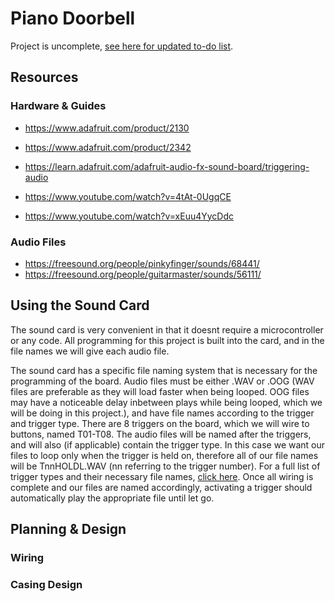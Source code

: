 # Piano Doorbell

Project is uncomplete, [see here for updated to-do list](https://github.com/jkrosby51/piano_doorbell/edit/main/to-do.md).

## Resources

### Hardware & Guides

- https://www.adafruit.com/product/2130
- https://www.adafruit.com/product/2342

- https://learn.adafruit.com/adafruit-audio-fx-sound-board/triggering-audio
- https://www.youtube.com/watch?v=4tAt-0UgqCE
- https://www.youtube.com/watch?v=xEuu4YycDdc

### Audio Files

- https://freesound.org/people/pinkyfinger/sounds/68441/
- https://freesound.org/people/guitarmaster/sounds/56111/

## Using the Sound Card
The sound card is very convenient in that it doesnt require a microcontroller or any code. All programming for this project is built into the card, and in the file names we will give each audio file.

The sound card has a specific file naming system that is necessary for the programming of the board. Audio files must be either .WAV or .OOG (WAV files are preferable as they will load faster when being looped. OOG files may have a noticeable delay inbetween plays while being looped, which we will be doing in this project.), and have file names according to the trigger and trigger type. There are 8 triggers on the board, which we will wire to buttons, named T01-T08. The audio files will be named after the triggers, and will also (if applicable) contain the trigger type. In this case we want our files to loop only when the trigger is held on, therefore all of our file names will be TnnHOLDL.WAV (nn referring to the trigger number). For a full list of trigger types and their necessary file names, [click here](https://learn.adafruit.com/adafruit-audio-fx-sound-board/triggering-audio#trigger-types-2914623). Once all wiring is complete and our files are named accordingly, activating a trigger should automatically play the appropriate file until let go.

## Planning & Design

### Wiring

### Casing Design




